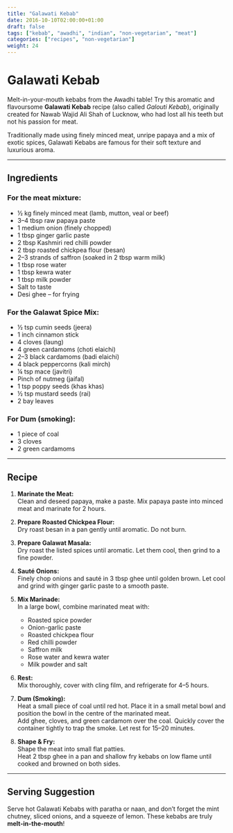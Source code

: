 ```yaml
---
title: "Galawati Kebab"
date: 2016-10-10T02:00:00+01:00
draft: false
tags: ["kebab", "awadhi", "indian", "non-vegetarian", "meat"]
categories: ["recipes", "non-vegetarian"]
weight: 24
---
```


# Galawati Kebab

Melt-in-your-mouth kebabs from the Awadhi table! Try this aromatic and flavoursome **Galawati Kebab** recipe (also called *Galouti Kebab*), originally created for Nawab Wajid Ali Shah of Lucknow, who had lost all his teeth but not his passion for meat.

Traditionally made using finely minced meat, unripe papaya and a mix of exotic spices, Galawati Kebabs are famous for their soft texture and luxurious aroma.

---

## Ingredients

### For the meat mixture:

- ½ kg finely minced meat (lamb, mutton, veal or beef)
- 3–4 tbsp raw papaya paste
- 1 medium onion (finely chopped)
- 1 tbsp ginger garlic paste
- 2 tbsp Kashmiri red chilli powder
- 2 tbsp roasted chickpea flour (besan)
- 2–3 strands of saffron (soaked in 2 tbsp warm milk)
- 1 tbsp rose water
- 1 tbsp kewra water
- 1 tbsp milk powder
- Salt to taste
- Desi ghee – for frying

### For the Galawat Spice Mix:

- ½ tsp cumin seeds (jeera)  
- 1 inch cinnamon stick  
- 4 cloves (laung)  
- 4 green cardamoms (choti elaichi)  
- 2–3 black cardamoms (badi elaichi)  
- 4 black peppercorns (kali mirch)  
- ¼ tsp mace (javitri)  
- Pinch of nutmeg (jaifal)  
- 1 tsp poppy seeds (khas khas)  
- ½ tsp mustard seeds (rai)  
- 2 bay leaves  

### For Dum (smoking):

- 1 piece of coal  
- 3 cloves  
- 2 green cardamoms  

---

## Recipe

1. **Marinate the Meat:**  
   Clean and deseed papaya, make a paste. Mix papaya paste into minced meat and marinate for 2 hours.

2. **Prepare Roasted Chickpea Flour:**  
   Dry roast besan in a pan gently until aromatic. Do not burn.

3. **Prepare Galawat Masala:**  
   Dry roast the listed spices until aromatic. Let them cool, then grind to a fine powder.

4. **Sauté Onions:**  
   Finely chop onions and sauté in 3 tbsp ghee until golden brown. Let cool and grind with ginger garlic paste to a smooth paste.

5. **Mix Marinade:**  
   In a large bowl, combine marinated meat with:
   - Roasted spice powder  
   - Onion-garlic paste  
   - Roasted chickpea flour  
   - Red chilli powder  
   - Saffron milk  
   - Rose water and kewra water  
   - Milk powder and salt  

6. **Rest:**  
   Mix thoroughly, cover with cling film, and refrigerate for 4–5 hours.

7. **Dum (Smoking):**  
   Heat a small piece of coal until red hot. Place it in a small metal bowl and position the bowl in the centre of the marinated meat.  
   Add ghee, cloves, and green cardamom over the coal. Quickly cover the container tightly to trap the smoke. Let rest for 15–20 minutes.

8. **Shape & Fry:**  
   Shape the meat into small flat patties.  
   Heat 2 tbsp ghee in a pan and shallow fry kebabs on low flame until cooked and browned on both sides.

---

## Serving Suggestion

Serve hot Galawati Kebabs with paratha or naan, and don’t forget the mint chutney, sliced onions, and a squeeze of lemon. These kebabs are truly **melt-in-the-mouth**!

